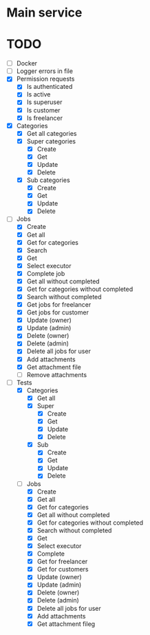 # Main service

# TODO
- [ ] Docker
- [ ] Logger errors in file
- [x] Permission requests
  - [x] Is authenticated
  - [x] Is active
  - [x] Is superuser
  - [x] Is customer
  - [x] Is freelancer
- [x] Categories
  - [x] Get all categories
  - [x] Super categories
    - [x] Create
    - [x] Get
    - [x] Update
    - [x] Delete
  - [x] Sub categories
    - [x] Create
    - [x] Get
    - [x] Update
    - [x] Delete
- [ ] Jobs
  - [x] Create
  - [x] Get all
  - [x] Get for categories
  - [x] Search
  - [x] Get
  - [x] Select executor
  - [x] Complete job
  - [x] Get all without completed
  - [x] Get for categories without completed
  - [x] Search without completed
  - [x] Get jobs for freelancer
  - [x] Get jobs for customer
  - [x] Update (owner)
  - [x] Update (admin)
  - [x] Delete (owner)
  - [x] Delete (admin)
  - [x] Delete all jobs for user
  - [x] Add attachments
  - [x] Get attachment file
  - [ ] Remove attachments
- [ ] Tests
  - [x] Categories
    - [x] Get all
    - [x] Super
      - [x] Create
      - [x] Get
      - [x] Update
      - [x] Delete
    - [x] Sub
      - [x] Create
      - [x] Get
      - [x] Update
      - [x] Delete
  - [ ] Jobs
    - [x] Create
    - [x] Get all
    - [x] Get for categories
    - [x] Get all without completed
    - [x] Get for categories without completed
    - [x] Search without completed
    - [x] Get
    - [x] Select executor
    - [x] Complete
    - [x] Get for freelancer
    - [x] Get for customers
    - [x] Update (owner)
    - [x] Update (admin)
    - [x] Delete (owner)
    - [x] Delete (admin)
    - [x] Delete all jobs for user
    - [x] Add attachments
    - [x] Get attachment fileg

